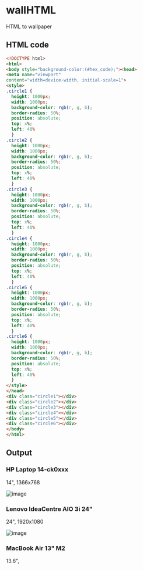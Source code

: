 # wallHTML
HTML to wallpaper

## HTML code
```HTML
<!DOCTYPE html>
<html>
<body style="background-color:(#hex_code);"><head>
<meta name="viewport"
content="width=device-width, initial-scale=1">
<style>
.circle1 {
  height: 1000px;
  width: 1000px;
  background-color: rgb(r, g, b);
  border-radius: 50%;
  position: absolute;
  top: x%;
  left: 40%
  }
.circle2 {
  height: 1000px;
  width: 1000px;
  background-color: rgb(r, g, b);
  border-radius: 50%;
  position: absolute;
  top: x%;
  left: 40%
  }
.circle3 {
  height: 1000px;
  width: 1000px;
  background-color: rgb(r, g, b);
  border-radius: 50%;
  position: absolute;
  top: x%;
  left: 40%
  }
.circle4 {
  height: 1000px;
  width: 1000px;
  background-color: rgb(r, g, b);
  border-radius: 50%;
  position: absolute;
  top: x%;
  left: 40%
  }
.circle5 {
  height: 1000px;
  width: 1000px;
  background-color: rgb(r, g, b);
  border-radius: 50%;
  position: absolute;
  top: x%;
  left: 40%
  }
.circle6 {
  height: 1000px;
  width: 1000px;
  background-color: rgb(r, g, b);
  border-radius: 50%;
  position: absolute;
  top: x%;
  left: 40%
  }
</style>
</head>
<div class="circle1"></div>
<div class="circle2"></div>
<div class="circle3"></div>
<div class="circle4"></div>
<div class="circle5"></div>
<div class="circle6"></div>
</body>
</html>
```

## Output
### HP Laptop 14-ck0xxx
14", 1366x768

![image](https://github.com/mbti0n/wallHTML/assets/105599214/cd2a5076-d633-4141-b8bc-6f75822f9826)

### Lenovo IdeaCentre AIO 3i 24"
24", 1920x1080

![image](https://github.com/mbti0n/wallHTML/assets/105599214/f3ab1bfb-3fc0-4213-a090-3e559d4cd616)

### MacBook Air 13" M2
13.6", 
